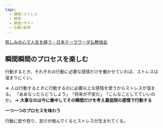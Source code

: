 ```yaml
---
tags:
  - 健康/ストレス
  - 瞑想
  - 瞑想/サティ
  - 仏教/妄想
---
```

[慈しみの心で人生を縫う - 日本テーラワーダ仏教協会](https://j-theravada.com/dhamma/kougi/kougi-137/)

## **瞬間瞬間のプロセスを楽しむ**

行動するとき、それぞれの行動に必要な感情だけを働かせていれば、ストレスは溜まりにくい。

=> 人は行動するときに行動するのに必要以上な感情を使うからストレスが溜まる。
「ああなったらどうしよう」　「将来が不安だ」　「こんなことしてていいのか」
=> **大事なのは今に集中してその瞬間だけを考え最低限の感情で行動する**

**一つ一つのプロセスを味わう**

行動に欲や怒り、怠けが絡んでくるとストレスが生まれてくる。


